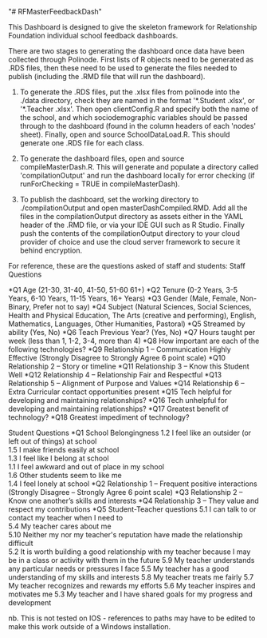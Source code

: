 "# RFMasterFeedbackDash" 

This Dashboard is designed to give the skeleton framework for Relationship Foundation individual school feedback dashboards.

There are two stages to generating the dashboard once data have been collected through Polinode.  First lists of R objects need to be generated as .RDS files, then these need to be used to generate the files needed to publish (including the .RMD file that will run the dashboard).

1. To generate the .RDS files, put the .xlsx files from polinode into the ./data directory, check they are named in the format '\*.Student <class name>.xlsx', or '\*.Teacher <class name>.xlsx'.  Then open clientConfig.R and specify both the name of the school, and which sociodemographic variables should be passed through to the dashboard (found in the column headers of each 'nodes' sheet).  Finally, open and source SchoolDataLoad.R.  This should generate one .RDS file for each class.

2. To generate the dashboard files, open and source compileMasterDash.R.  This will generate and populate a directory called 'compilationOutput' and run the dashboard locally for error checking (if runForChecking = TRUE in compileMasterDash).

3. To publish the dashboard, set the working directory to ./compilationOutput and open masterDashCompiled.RMD. Add all the files in the compilationOutput directory as assets either in the YAML header of the .RMD file, or via your IDE GUI such as R Studio.  Finally push the contents of the compilationOutput directory to your cloud provider of choice and use the cloud server framework to secure it behind encryption.

For reference, these are the questions asked of staff and students:
Staff Questions

*Q1 Age (21-30, 31-40, 41-50, 51-60 61+)
*Q2 Tenure (0-2 Years, 3-5 Years, 6-10 Years, 11-15 Years, 16+ Years)
*Q3 Gender (Male, Female, Non-Binary, Prefer not to say)
*Q4 Subject (Natural Sciences, Social Sciences, Health and Physical Education, The Arts (creative and performing), English, Mathematics, Languages, Other Humanities, Pastoral)
*Q5 Streamed by ability (Yes, No)
*Q6 Teach Previous Year? (Yes, No)
*Q7 Hours taught per week (less than 1, 1-2, 3-4, more than 4)
*Q8 How important are each of the following technologies?
*Q9 Relationship 1 – Communication Highly Effective (Strongly Disagree to Strongly Agree 6 point scale)
*Q10 Relationship 2 – Story or timeline
*Q11 Relationship 3 – Know this Student Well
*Q12 Relationship 4 – Relationship Fair and Respectful
*Q13 Relationship 5 – Alignment of Purpose and Values
*Q14 Relationship 6 – Extra Curricular contact opportunities present
*Q15 Tech helpful for developing and maintaining relationships?
*Q16 Tech unhelpful for developing and maintaining relationships?
*Q17 Greatest benefit of technology?
*Q18 Greatest impediment of technology?

Student Questions
*Q1 School Belongingness
1.2 I feel like an outsider (or left out of things) at school			
1.5 I make friends easily at school			
1.3 I feel like I belong at school		
1.1 I feel awkward and out of place in my school		
1.6 Other students seem to like me		
1.4 I feel lonely at school
*Q2 Relationship 1 – Frequent positive interactions (Strongly Disagree – Strongly Agree 6 point scale)
*Q3 Relationship 2 – Know one another’s skills and interests
*Q4 Relationship 3 – They value and respect my contributions
*Q5 Student-Teacher questions 
5.1 I can talk to or contact my teacher when I need to			
5.4 My teacher cares about me					
5.10 Neither my nor my teacher's reputation have made the relationship difficult		
5.2 It is worth building a good relationship with my teacher because I may be in a class or activity with them in the future
5.9 My teacher understands any particular needs or pressures I face
5.5 My teacher has a good understanding of my skills and interests
5.8 My teacher treats me fairly
5.7 My teacher recognizes and rewards my efforts
5.6 My teacher inspires and motivates me
5.3 My teacher and I have shared goals for my progress and development

nb.  This is not tested on IOS - references to paths may have to be edited to make this work outside of a Windows installation.